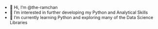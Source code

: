 - 👋 Hi, I’m @the-ramchan
- 👀 I’m interested in further developing my Python and Analytical Skills
- 🌱 I’m currently learning Python and exploring many of the Data Science Libraries

<!---
the-ramchan/the-ramchan is a ✨ special ✨ repository because its `README.md` (this file) appears on your GitHub profile.
You can click the Preview link to take a look at your changes.
--->
